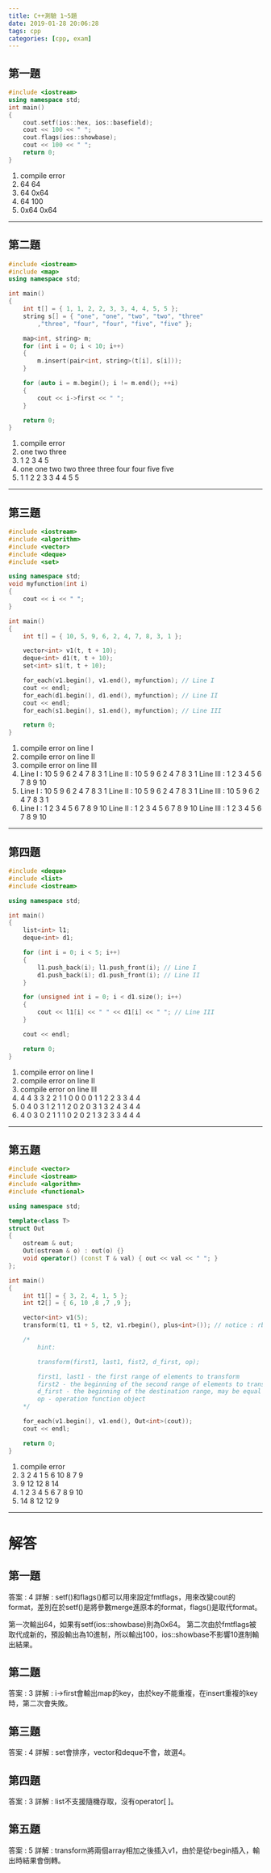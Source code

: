 ```yaml
---
title: C++測驗 1~5題
date: 2019-01-28 20:06:28
tags: cpp
categories: [cpp, exam]
---
```


## 第一題

``` cpp
#include <iostream>
using namespace std;
int main()
{
    cout.setf(ios::hex, ios::basefield);
    cout << 100 << " ";
    cout.flags(ios::showbase);
    cout << 100 << " ";
    return 0;
}
```

1. compile error
2. 64 64
3. 64 0x64
4. 64 100
5. 0x64 0x64

---

## 第二題

``` cpp
#include <iostream>
#include <map>
using namespace std;

int main() 
{
    int t[] = { 1, 1, 2, 2, 3, 3, 4, 4, 5, 5 };
    string s[] = { "one", "one", "two", "two", "three"
        ,"three", "four", "four", "five", "five" };

    map<int, string> m;
    for (int i = 0; i < 10; i++) 
    {
        m.insert(pair<int, string>(t[i], s[i]));
    }

    for (auto i = m.begin(); i != m.end(); ++i) 
    {
        cout << i->first << " ";
    }

    return 0;
}
```

1. compile error
2. one two three
3. 1 2 3 4 5
4. one one two two three three four four five five
5. 1 1 2 2 3 3 4 4 5 5

--- 

## 第三題

``` cpp
#include <iostream>
#include <algorithm>
#include <vector>
#include <deque>
#include <set>

using namespace std;
void myfunction(int i)
{
    cout << i << " ";
}

int main()
{
    int t[] = { 10, 5, 9, 6, 2, 4, 7, 8, 3, 1 };

    vector<int> v1(t, t + 10);
    deque<int> d1(t, t + 10);
    set<int> s1(t, t + 10);

    for_each(v1.begin(), v1.end(), myfunction); // Line I
    cout << endl;
    for_each(d1.begin(), d1.end(), myfunction); // Line II
    cout << endl;
    for_each(s1.begin(), s1.end(), myfunction); // Line III

    return 0;
}
```

1. compile error on line I
2. compile error on line II
3. compile error on line III
4. Line I : 10 5 9 6 2 4 7 8 3 1
Line II : 10 5 9 6 2 4 7 8 3 1
Line III : 1 2 3 4 5 6 7 8 9 10
5. Line I : 10 5 9 6 2 4 7 8 3 1
Line II : 10 5 9 6 2 4 7 8 3 1
Line III : 10 5 9 6 2 4 7 8 3 1
6. Line I : 1 2 3 4 5 6 7 8 9 10
Line II : 1 2 3 4 5 6 7 8 9 10
Line III : 1 2 3 4 5 6 7 8 9 10

---

## 第四題

``` cpp
#include <deque>
#include <list>
#include <iostream>

using namespace std;

int main()
{
    list<int> l1;
    deque<int> d1;

    for (int i = 0; i < 5; i++)
    {
        l1.push_back(i); l1.push_front(i); // Line I
        d1.push_back(i); d1.push_front(i); // Line II
    }

    for (unsigned int i = 0; i < d1.size(); i++)
    {
        cout << l1[i] << " " << d1[i] << " "; // Line III
    }

    cout << endl;

    return 0;
}
```

1. compile error on line I
2. compile error on line II
3. compile error on line III
4. 4 4 3 3 2 2 1 1 0 0 0 0 1 1 2 2 3 3 4 4
5. 0 4 0 3 1 2 1 1 2 0 2 0 3 1 3 2 4 3 4 4
6. 4 0 3 0 2 1 1 1 0 2 0 2 1 3 2 3 3 4 4 4

---

## 第五題

```cpp
#include <vector>
#include <iostream>
#include <algorithm>
#include <functional>

using namespace std;

template<class T> 
struct Out 
{
    ostream & out;
    Out(ostream & o) : out(o) {}
    void operator() (const T & val) { out << val << " "; }
};

int main() 
{
    int t1[] = { 3, 2, 4, 1, 5 };
    int t2[] = { 6, 10 ,8 ,7 ,9 };

    vector<int> v1(5);    
    transform(t1, t1 + 5, t2, v1.rbegin(), plus<int>()); // notice : rbegin()

    /*
        hint: 

        transform(first1, last1, fist2, d_first, op);

        first1, last1 -	the first range of elements to transform
        first2 - the beginning of the second range of elements to transform
        d_first - the beginning of the destination range, may be equal to first1 or first2
        op - operation function object
    */

    for_each(v1.begin(), v1.end(), Out<int>(cout)); 
    cout << endl;

    return 0;
}

```

1. compile error
2. 3 2 4 1 5 6 10 8 7 9
3. 9 12 12 8 14
4. 1 2 3 4 5 6 7 8 9 10
5. 14 8 12 12 9

---

# 解答
## 第一題
答案 : 4
詳解 : setf()和flags()都可以用來設定fmtflags，用來改變cout的format，差別在於setf()是將參數merge進原本的format，flags()是取代format。

第一次輸出64，如果有setf(ios::showbase)則為0x64。
第二次由於fmtflags被取代成新的，預設輸出為10進制，所以輸出100，ios::showbase不影響10進制輸出結果。

## 第二題
答案 : 3
詳解 : i->first會輸出map的key，由於key不能重複，在insert重複的key時，第二次會失敗。

## 第三題
答案 : 4
詳解 : set會排序，vector和deque不會，故選4。

## 第四題
答案 : 3
詳解 : list不支援隨機存取，沒有operator[ ]。

## 第五題
答案 : 5
詳解 : transform將兩個array相加之後插入v1，由於是從rbegin插入，輸出時結果會倒轉。
